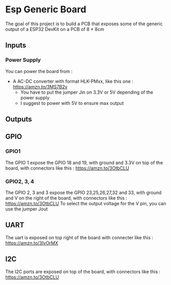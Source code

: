 # Esp Generic Board
The goal of this project is to build a PCB that exposes some of the generic output of a ESP32 DevKit on a PCB of 8 * 8cm

## Inputs
### Power Supply
You can power the board from :
- A AC-DC converter with format HLK-PMxx, like this one : https://amzn.to/3MS7B2v
  - You have to put the jumper Jin on 3.3V or 5V depending of the power supply
  - I suggest to power with 5V to ensure max output

## Outputs
## GPIO
### GPIO1
The GPIO 1 expose the GPIO 18 and 19, with ground and 3.3V on top of the board, with connectors like this : https://amzn.to/3OtbCLU
### GPIO2, 3, 4
The GPIO 2, 3 and 3 expose the GPIO 23,25,26,27,32 and 33, with ground and V on the right of the board, with connectors like this : https://amzn.to/3OtbCLU
To select the output voltage for the V pin, you can use the jumper Jout           

## UART
The uart is exposed on top right of the board with connecter like this : https://amzn.to/3IvOrMX

## I2C
The I2C ports are exposed on top of the board, with connectors like this : https://amzn.to/3OtbCLU
